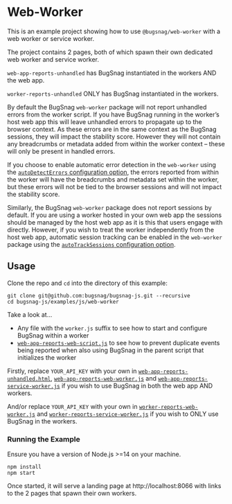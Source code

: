 # Web-Worker

This is an example project showing how to use `@bugsnag/web-worker` with a web worker or service worker.

The project contains 2 pages, both of which spawn their own dedicated web worker and service worker.

`web-app-reports-unhandled` has BugSnag instantiated in the workers AND the web app.

`worker-reports-unhandled` ONLY has BugSnag instantiated in the workers.

By default the BugSnag `web-worker` package will not report unhandled errors from the worker script. If you have BugSnag running in the worker’s host web app this will leave unhandled errors to propagate up to the browser context. As these errors are in the same context as the BugSnag sessions, they will impact the stability score. However they will not contain any breadcrumbs or metadata added from within the worker context – these will only be present in handled errors.

If you choose to enable automatic error detection in the `web-worker` using the [`autoDetectErrors` configuration option](https://docs.bugsnag.com/platforms/javascript/configuration-options/#autodetecterrors), the errors reported from within the worker will have the breadcrumbs and metadata set within the worker, but these errors will not be tied to the browser sessions and will not impact the stability score.

Similarly, the BugSnag `web-worker` package does not report sessions by default. If you are using a worker hosted in your own web app the sessions should be managed by the host web app as it is this that users engage with directly. However, if you wish to treat the worker independently from the host web app, automatic session tracking can be enabled in the `web-worker` package using the [`autoTrackSessions` configuration option](https://docs.bugsnag.com/platforms/javascript/configuration-options/#autotracksessions).

## Usage

Clone the repo and `cd` into the directory of this example:

```
git clone git@github.com:bugsnag/bugsnag-js.git --recursive
cd bugsnag-js/examples/js/web-worker
```

Take a look at…
- Any file with the `worker.js` suffix to see how to start and configure BugSnag within a worker
- [`web-app-reports-web-script.js`](web-app-reports-unhandled/web-app-reports-web-script.js) to see how to prevent duplicate events being reported when also using BugSnag in the parent script that initializes the worker

Firstly, replace `YOUR_API_KEY` with your own in [`web-app-reports-unhandled.html`](web-app-reports-unhandled/web-app-reports-unhandled.html), [`web-app-reports-web-worker.js`](web-app-reports-unhandled/web-app-reports-web-worker.js) and [`web-app-reports-service-worker.js`](web-app-reports-unhandled/web-app-reports-service-worker.js) if you wish to use BugSnag in both the web app AND workers.

And/or replace `YOUR_API_KEY` with your own in [`worker-reports-web-worker.js`](worker-reports-unhandled/worker-reports-web-worker.js) and [`worker-reports-service-worker.js`](worker-reports-unhandled/worker-reports-service-worker.js) if you wish to ONLY use BugSnag in the workers.

### Running the Example

Ensure you have a version of Node.js >=14 on your machine.

```
npm install
npm start
```

Once started, it will serve a landing page at http://localhost:8066 with links to the 2 pages that spawn their own workers.
